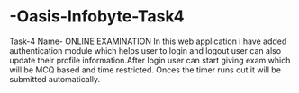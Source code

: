 # -Oasis-Infobyte-Task4
Task-4
Name-  ONLINE EXAMINATION 
In this web application i have added authentication module which helps user to login and logout user can also update their profile information.After login user can start giving exam which will be MCQ based and time restricted. Onces the timer runs out it will be submitted automatically.
